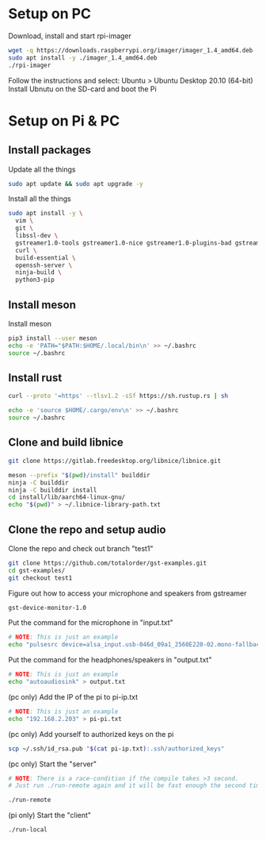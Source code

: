 # Setup on PC
Download, install and start rpi-imager
```bash
wget -q https://downloads.raspberrypi.org/imager/imager_1.4_amd64.deb
sudo apt install -y ./imager_1.4_amd64.deb
./rpi-imager
```

Follow the instructions and select: Ubuntu > Ubuntu Desktop 20.10 (64-bit)
Install Ubnutu on the SD-card and boot the Pi

# Setup on Pi & PC
## Install packages
Update all the things
```bash
sudo apt update && sudo apt upgrade -y
```

Install all the things
```bash
sudo apt install -y \
  vim \
  git \
  libssl-dev \
  gstreamer1.0-tools gstreamer1.0-nice gstreamer1.0-plugins-bad gstreamer1.0-plugins-ugly gstreamer1.0-plugins-good libgstreamer1.0-dev git libglib2.0-dev libgstreamer-plugins-bad1.0-dev libsoup2.4-dev libjson-glib-dev \
  curl \
  build-essential \
  openssh-server \
  ninja-build \
  python3-pip
```

## Install meson
Install meson
```bash
pip3 install --user meson
echo -e 'PATH="$PATH:$HOME/.local/bin\n' >> ~/.bashrc
source ~/.bashrc
```

## Install rust
```bash
curl --proto '=https' --tlsv1.2 -sSf https://sh.rustup.rs | sh

echo -e 'source $HOME/.cargo/env\n' >> ~/.bashrc
source ~/.bashrc
```

## Clone and build libnice

```bash
git clone https://gitlab.freedesktop.org/libnice/libnice.git

meson --prefix "$(pwd)/install" builddir
ninja -C builddir
ninja -C builddir install
cd install/lib/aarch64-linux-gnu/
echo "$(pwd)" > ~/.libnice-library-path.txt
```

## Clone the repo and setup audio
Clone the repo and check out branch "test1"
```bash
git clone https://github.com/totalorder/gst-examples.git
cd gst-examples/
git checkout test1
```

Figure out how to access your microphone and speakers from gstreamer
```bash
gst-device-monitor-1.0
```

Put the command for the microphone in "input.txt"
```bash
# NOTE: This is just an example
echo "pulsesrc device=alsa_input.usb-046d_09a1_2560E220-02.mono-fallback" > input.txt
```

Put the command for the headphones/speakers in "output.txt"
```bash
# NOTE: This is just an example
echo "autoaudiosink" > output.txt
```

(pc only) Add the IP of the pi to pi-ip.txt
```bash
# NOTE: This is just an example
echo "192.168.2.203" > pi-pi.txt
``` 

(pc only) Add yourself to authorized keys on the pi
```bash
scp ~/.ssh/id_rsa.pub "$(cat pi-ip.txt):.ssh/authorized_keys"
```
 
(pc only) Start the "server"
```bash
# NOTE: There is a race-condition if the compile takes >3 second. 
# Just run ./run-remote again and it will be fast enough the second time

./run-remote
```

(pi only) Start the "client"
```bash
./run-local
```
